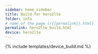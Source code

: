 ```yaml
---
sidebar: home_sidebar
title: Build for hero2lte
folder: info
# name of the page (/{{permalink}}.html)
permalink: hero2lte_build.html
device: hero2lte
---
```

{% include templates/device_build.md %}
